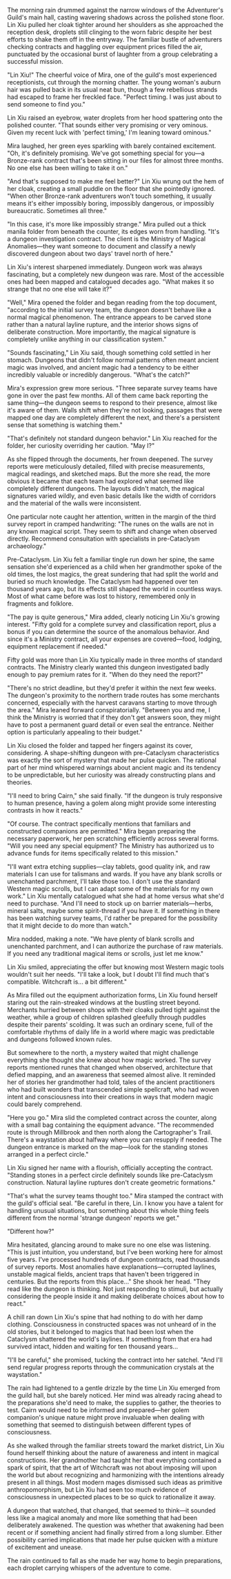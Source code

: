 The morning rain drummed against the narrow windows of the Adventurer's Guild's main hall, casting wavering shadows across the polished stone floor. Lin Xiu pulled her cloak tighter around her shoulders as she approached the reception desk, droplets still clinging to the worn fabric despite her best efforts to shake them off in the entryway. The familiar bustle of adventurers checking contracts and haggling over equipment prices filled the air, punctuated by the occasional burst of laughter from a group celebrating a successful mission.

"Lin Xiu!" The cheerful voice of Mira, one of the guild's most experienced receptionists, cut through the morning chatter. The young woman's auburn hair was pulled back in its usual neat bun, though a few rebellious strands had escaped to frame her freckled face. "Perfect timing. I was just about to send someone to find you."

Lin Xiu raised an eyebrow, water droplets from her hood spattering onto the polished counter. "That sounds either very promising or very ominous. Given my recent luck with 'perfect timing,' I'm leaning toward ominous."

Mira laughed, her green eyes sparkling with barely contained excitement. "Oh, it's definitely promising. We've got something special for you—a Bronze-rank contract that's been sitting in our files for almost three months. No one else has been willing to take it on."

"And that's supposed to make me feel better?" Lin Xiu wrung out the hem of her cloak, creating a small puddle on the floor that she pointedly ignored. "When other Bronze-rank adventurers won't touch something, it usually means it's either impossibly boring, impossibly dangerous, or impossibly bureaucratic. Sometimes all three."

"In this case, it's more like impossibly strange." Mira pulled out a thick manila folder from beneath the counter, its edges worn from handling. "It's a dungeon investigation contract. The client is the Ministry of Magical Anomalies—they want someone to document and classify a newly discovered dungeon about two days' travel north of here."

Lin Xiu's interest sharpened immediately. Dungeon work was always fascinating, but a completely new dungeon was rare. Most of the accessible ones had been mapped and catalogued decades ago. "What makes it so strange that no one else will take it?"

"Well," Mira opened the folder and began reading from the top document, "according to the initial survey team, the dungeon doesn't behave like a normal magical phenomenon. The entrance appears to be carved stone rather than a natural layline rupture, and the interior shows signs of deliberate construction. More importantly, the magical signature is completely unlike anything in our classification system."

"Sounds fascinating," Lin Xiu said, though something cold settled in her stomach. Dungeons that didn't follow normal patterns often meant ancient magic was involved, and ancient magic had a tendency to be either incredibly valuable or incredibly dangerous. "What's the catch?"

Mira's expression grew more serious. "Three separate survey teams have gone in over the past few months. All of them came back reporting the same thing—the dungeon seems to respond to their presence, almost like it's aware of them. Walls shift when they're not looking, passages that were mapped one day are completely different the next, and there's a persistent sense that something is watching them."

"That's definitely not standard dungeon behavior." Lin Xiu reached for the folder, her curiosity overriding her caution. "May I?"

As she flipped through the documents, her frown deepened. The survey reports were meticulously detailed, filled with precise measurements, magical readings, and sketched maps. But the more she read, the more obvious it became that each team had explored what seemed like completely different dungeons. The layouts didn't match, the magical signatures varied wildly, and even basic details like the width of corridors and the material of the walls were inconsistent.

One particular note caught her attention, written in the margin of the third survey report in cramped handwriting: "The runes on the walls are not in any known magical script. They seem to shift and change when observed directly. Recommend consultation with specialists in pre-Cataclysm archaeology."

Pre-Cataclysm. Lin Xiu felt a familiar tingle run down her spine, the same sensation she'd experienced as a child when her grandmother spoke of the old times, the lost magics, the great sundering that had split the world and buried so much knowledge. The Cataclysm had happened over ten thousand years ago, but its effects still shaped the world in countless ways. Most of what came before was lost to history, remembered only in fragments and folklore.

"The pay is quite generous," Mira added, clearly noticing Lin Xiu's growing interest. "Fifty gold for a complete survey and classification report, plus a bonus if you can determine the source of the anomalous behavior. And since it's a Ministry contract, all your expenses are covered—food, lodging, equipment replacement if needed."

Fifty gold was more than Lin Xiu typically made in three months of standard contracts. The Ministry clearly wanted this dungeon investigated badly enough to pay premium rates for it. "When do they need the report?"

"There's no strict deadline, but they'd prefer it within the next few weeks. The dungeon's proximity to the northern trade routes has some merchants concerned, especially with the harvest caravans starting to move through the area." Mira leaned forward conspiratorially. "Between you and me, I think the Ministry is worried that if they don't get answers soon, they might have to post a permanent guard detail or even seal the entrance. Neither option is particularly appealing to their budget."

Lin Xiu closed the folder and tapped her fingers against its cover, considering. A shape-shifting dungeon with pre-Cataclysm characteristics was exactly the sort of mystery that made her pulse quicken. The rational part of her mind whispered warnings about ancient magic and its tendency to be unpredictable, but her curiosity was already constructing plans and theories.

"I'll need to bring Cairn," she said finally. "If the dungeon is truly responsive to human presence, having a golem along might provide some interesting contrasts in how it reacts."

"Of course. The contract specifically mentions that familiars and constructed companions are permitted." Mira began preparing the necessary paperwork, her pen scratching efficiently across several forms. "Will you need any special equipment? The Ministry has authorized us to advance funds for items specifically related to this mission."

"I'll want extra etching supplies—clay tablets, good quality ink, and raw materials I can use for talismans and wards. If you have any blank scrolls or unenchanted parchment, I'll take those too. I don't use the standard Western magic scrolls, but I can adapt some of the materials for my own work." Lin Xiu mentally catalogued what she had at home versus what she'd need to purchase. "And I'll need to stock up on barrier materials—herbs, mineral salts, maybe some spirit-thread if you have it. If something in there has been watching survey teams, I'd rather be prepared for the possibility that it might decide to do more than watch."

Mira nodded, making a note. "We have plenty of blank scrolls and unenchanted parchment, and I can authorize the purchase of raw materials. If you need any traditional magical items or scrolls, just let me know."

Lin Xiu smiled, appreciating the offer but knowing most Western magic tools wouldn't suit her needs. "I'll take a look, but I doubt I'll find much that's compatible. Witchcraft is... a bit different."

As Mira filled out the equipment authorization forms, Lin Xiu found herself staring out the rain-streaked windows at the bustling street beyond. Merchants hurried between shops with their cloaks pulled tight against the weather, while a group of children splashed gleefully through puddles despite their parents' scolding. It was such an ordinary scene, full of the comfortable rhythms of daily life in a world where magic was predictable and dungeons followed known rules.

But somewhere to the north, a mystery waited that might challenge everything she thought she knew about how magic worked. The survey reports mentioned runes that changed when observed, architecture that defied mapping, and an awareness that seemed almost alive. It reminded her of stories her grandmother had told, tales of the ancient practitioners who had built wonders that transcended simple spellcraft, who had woven intent and consciousness into their creations in ways that modern magic could barely comprehend.

"Here you go." Mira slid the completed contract across the counter, along with a small bag containing the equipment advance. "The recommended route is through Millbrook and then north along the Cartographer's Trail. There's a waystation about halfway where you can resupply if needed. The dungeon entrance is marked on the map—look for the standing stones arranged in a perfect circle."

Lin Xiu signed her name with a flourish, officially accepting the contract. "Standing stones in a perfect circle definitely sounds like pre-Cataclysm construction. Natural layline ruptures don't create geometric formations."

"That's what the survey teams thought too." Mira stamped the contract with the guild's official seal. "Be careful in there, Lin. I know you have a talent for handling unusual situations, but something about this whole thing feels different from the normal 'strange dungeon' reports we get."

"Different how?"

Mira hesitated, glancing around to make sure no one else was listening. "This is just intuition, you understand, but I've been working here for almost five years. I've processed hundreds of dungeon contracts, read thousands of survey reports. Most anomalies have explanations—corrupted laylines, unstable magical fields, ancient traps that haven't been triggered in centuries. But the reports from this place..." She shook her head. "They read like the dungeon is thinking. Not just responding to stimuli, but actually considering the people inside it and making deliberate choices about how to react."

A chill ran down Lin Xiu's spine that had nothing to do with her damp clothing. Consciousness in constructed spaces was not unheard of in the old stories, but it belonged to magics that had been lost when the Cataclysm shattered the world's laylines. If something from that era had survived intact, hidden and waiting for ten thousand years...

"I'll be careful," she promised, tucking the contract into her satchel. "And I'll send regular progress reports through the communication crystals at the waystation."

The rain had lightened to a gentle drizzle by the time Lin Xiu emerged from the guild hall, but she barely noticed. Her mind was already racing ahead to the preparations she'd need to make, the supplies to gather, the theories to test. Cairn would need to be informed and prepared—her golem companion's unique nature might prove invaluable when dealing with something that seemed to distinguish between different types of consciousness.

As she walked through the familiar streets toward the market district, Lin Xiu found herself thinking about the nature of awareness and intent in magical constructions. Her grandmother had taught her that everything contained a spark of spirit, that the art of Witchcraft was not about imposing will upon the world but about recognizing and harmonizing with the intentions already present in all things. Most modern mages dismissed such ideas as primitive anthropomorphism, but Lin Xiu had seen too much evidence of consciousness in unexpected places to be so quick to rationalize it away.

A dungeon that watched, that changed, that seemed to think—it sounded less like a magical anomaly and more like something that had been deliberately awakened. The question was whether that awakening had been recent or if something ancient had finally stirred from a long slumber. Either possibility carried implications that made her pulse quicken with a mixture of excitement and unease.

The rain continued to fall as she made her way home to begin preparations, each droplet carrying whispers of the adventure to come.